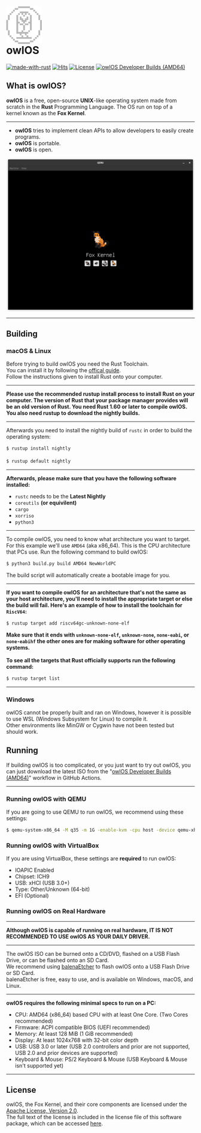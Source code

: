 # <img align="center" height="100" src="Docs/owlOS Light.png"><br>owlOS

[![made-with-rust](https://img.shields.io/badge/Made%20with-Rust-1f425f.svg)](https://www.rust-lang.org/)
[![Hits](https://hits.seeyoufarm.com/api/count/incr/badge.svg?url=https%3A%2F%2Fgithub.com%2FTalon396%2FowlOS&count_bg=%2379C83D&title_bg=%23323232&icon=&icon_color=%23E7E7E7&title=hits&edge_flat=true)](https://hits.seeyoufarm.com)
[![License](https://img.shields.io/github/license/Talon396/owlOS?logo=apache&style=flat-square)](https://www.apache.org/licenses/LICENSE-2.0)
[![owlOS Developer Builds (AMD64)](https://github.com/Talon396/owlOS/actions/workflows/AMD64_DevBuilds.yml/badge.svg)](https://github.com/Talon396/owlOS/actions/workflows/AMD64_DevBuilds.yml)

## What is owlOS?

**owlOS** is a free, open-source **UNIX**-like operating system made from<br>
scratch in the **Rust** Programming Language. The OS run on top of a<br>
kernel known as the **Fox Kernel**.

---
- **owlOS** tries to implement clean APIs to allow developers to easily create programs.
- **owlOS** is portable.
- **owlOS** is open.

<img src="Docs/Screenshot_June_29_22.png" alt="Screenshot of Fox Kernel booting" width="640">

---
## Building

### macOS & Linux

Before trying to build owlOS you need the Rust Toolchain.<br>
You can install it by following the  [offical guide](https://www.rust-lang.org/tools/install). <br>
Follow the instructions given to install Rust onto your computer.<br>

---

**Please use the recommended rustup install process to install Rust 
on your computer. The version of Rust that your package manager
provides will be an old version of Rust. You need Rust 1.60 or
later to compile owlOS. You also need rustup to download the nightly
builds.**

---

Afterwards you need to install the nightly build of `rustc` in order to
build the operating system:
```sh
$ rustup install nightly

$ rustup default nightly
```
---
**Afterwards, please make sure that you have the following software installed:**

- `rustc` needs to be the **Latest Nightly**
- `coreutils` **(or equivilent)**
- `cargo`
- `xorriso`
- `python3`

---
To compile owlOS, you need to know what architecture you want to
target. For this example we'll use `AMD64` (aka x86_64). This is the CPU
architecture that PCs use. Run the following command to build owlOS:
```sh
$ python3 build.py build AMD64 NewWorldPC
```
The build script will automatically create a bootable image for you.

---
**If you want to compile owlOS for an architecture that's not the same
as your host architecture, you'll need to install the appropriate
target or else the build will fail. Here's an example of how to install the toolchain for `RiscV64`:**
```sh
$ rustup target add riscv64gc-unknown-none-elf
```
**Make sure that it ends with
`unknown-none-elf`, `unknown-none`, `none-eabi`, or `none-eabihf`
the other ones are for making software for other operating systems.**
<br><br>
**To see all the targets that Rust officially supports run the following
command:**
```sh
$ rustup target list
```

---
### Windows

owlOS cannot be properly built and ran on Windows, however it is
possible to use WSL (Windows Subsystem for Linux) to compile it.<br>
Other environments like MinGW or Cygwin have not been tested but<br>
should work.

## Running

If building owlOS is too complicated, or you just want to try out owlOS, you can just download the latest ISO
from the "[owlOS Developer Builds (AMD64)](https://github.com/Talon396/owlOS/actions/workflows/AMD64_DevBuilds.yml)" workflow in GitHub Actions.

---

### Running owlOS with QEMU
If you are going to use QEMU to run owlOS, we recommend using these settings:
```sh
$ qemu-system-x86_64 -M q35 -m 1G -enable-kvm -cpu host -device qemu-xhci -serial stdio -smp 4 -cdrom owlOS.iso
```

### Running owlOS with VirtualBox
If you are using VirtualBox, these settings are **required** to run owlOS:
- IOAPIC Enabled
- Chipset: ICH9
- USB: xHCI (USB 3.0+)
- Type: Other/Unknown (64-bit)
- EFI (Optional)

### Running owlOS on Real Hardware

---
**Although owlOS is capable of running on real hardware, IT IS NOT RECOMMENDED TO USE owlOS AS YOUR DAILY DRIVER.**<br>

---

The owlOS ISO can be burned onto a CD/DVD, flashed on a USB Flash Drive, or can be flashed onto an SD Card.<br>
We recommend using [balenaEtcher](https://www.balena.io/etcher/) to flash owlOS onto a USB Flash Drive or SD Card.<br>
balenaEtcher is free, easy to use, and is available on Windows, macOS, and Linux.

---

**owlOS requires the following minimal specs to run on a PC:**
- CPU: AMD64 (x86_64) based CPU with at least One Core. (Two Cores recommended)
- Firmware: ACPI compatible BIOS (UEFI recommended)
- Memory: At least 128 MiB (1 GiB recommended)
- Display: At least 1024x768 with 32-bit color depth
- USB: USB 3.0 or later (USB 2.0 controllers and prior are not supported, USB 2.0 and prior devices are supported)
- Keyboard & Mouse: PS/2 Keyboard & Mouse (USB Keyboard & Mouse isn't supported yet)

---
## License

owlOS, the Fox Kernel, and their core components are licensed under the [Apache License, Version 2.0](https://www.apache.org/licenses/LICENSE-2.0).<br>
The full text of the license is included in the license file of this software package, which can be accessed [here](COPYING).
